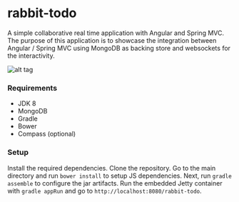 # rabbit-todo
A simple collaborative real time application with Angular and Spring MVC. The purpose of this application is to showcase the integration between Angular / Spring MVC using MongoDB as backing store and websockets for the interactivity.

![alt tag](https://raw.github.com/bhnedo/rabbit-todo/rabbit-todo.png)

### Requirements

*   JDK 8
*   MongoDB
*   Gradle
*   Bower
*   Compass (optional)

### Setup
Install the required dependencies. Clone the repository. Go to the main directory and run `bower install` to setup JS dependencies. Next, run `gradle assemble` to configure the jar artifacts. Run the embedded Jetty container with `gradle appRun` and go to `http://localhost:8080/rabbit-todo`.
